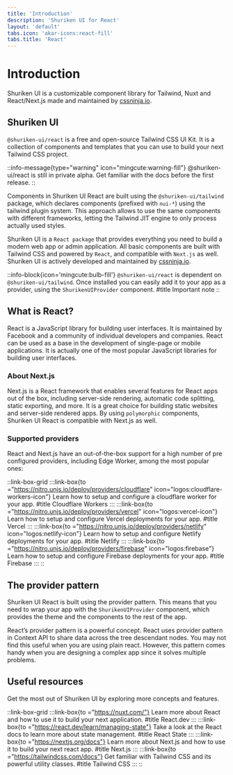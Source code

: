 ```yaml
---
title: 'Introduction'
description: 'Shuriken UI for React'
layout: 'default'
tabs.icon: 'akar-icons:react-fill'
tabs.title: 'React'
---
```


# Introduction

Shuriken UI is a customizable component library for Tailwind, Nuxt and React/Next.js made and maintained by [cssninja.io](https://cssninja.io).

## Shuriken UI

`@shuriken-ui/react` is a free and open-source Tailwind CSS UI Kit. It is a collection of components and templates that you can use to build your next Tailwind CSS project.

::info-message{type="warning" icon="mingcute:warning-fill"}
@shuriken-ui/react is still in private alpha. Get familiar with the docs before the first release.
::

Components in Shuriken UI React are built using the `@shuriken-ui/tailwind` package, which declares components (prefixed with `nui-*`) using the tailwind plugin system. This approach allows to use the same components with different frameworks, letting the Tailwind JIT engine to only process actually used styles.

Shuriken UI is a `React package` that provides everything you need to build a modern web app or admin application. All basic components are built with Tailwind CSS and powered by `React`, and compatible with `Next.js` as well. Shuriken UI is actively developed and maintained by [cssninja.io](https://cssninja.io).

::info-block{icon='mingcute:bulb-fill'}
`@shuriken-ui/react` is dependent on `@shuriken-ui/tailwind`. Once installed you can easily add it to your app as a provider, using the `ShurikenUIProvider` component.
#title
Important note
::

## What is React?

React is a JavaScript library for building user interfaces. It is maintained by Facebook and a community of individual developers and companies. React can be used as a base in the development of single-page or mobile applications. It is actually one of the most popular JavaScript libraries for building user interfaces.

### About Next.js

Next.js is a React framework that enables several features for React apps out of the box, including server-side rendering, automatic code splitting, static exporting, and more. It is a great choice for building static websites and server-side rendered apps. By using `polymorphic` components, Shuriken UI React is compatible with Next.js as well.

### Supported providers

React and Next.js have an out-of-the-box support for a high number of pre configured providers, including Edge Worker, among the most popular ones:

::link-box-grid
:::link-box{to ="https://nitro.unjs.io/deploy/providers/cloudflare" icon="logos:cloudflare-workers-icon"}
Learn how to setup and configure a cloudflare worker for your app.
#title
Cloudflare Workers
:::
:::link-box{to ="https://nitro.unjs.io/deploy/providers/vercel" icon="logos:vercel-icon"}
Learn how to setup and configure Vercel deployments for your app.
#title
Vercel
:::
:::link-box{to ="https://nitro.unjs.io/deploy/providers/netlify" icon="logos:netlify-icon"}
Learn how to setup and configure Netlify deployments for your app.
#title
Netlify
:::
:::link-box{to ="https://nitro.unjs.io/deploy/providers/firebase" icon="logos:firebase"}
Learn how to setup and configure Firebase deployments for your app.
#title
Firebase
:::
::

## The provider pattern

Shuriken UI React is built using the provider pattern. This means that you need to wrap your app with the `ShurikenUIProvider` component, which provides the theme and the components to the rest of the app.

 React’s provider pattern is a powerful concept. React uses provider pattern in Context API to share data across the tree descendant nodes. You may not find this useful when you are using plain react. However, this pattern comes handy when you are designing a complex app since it solves multiple problems.  
 

## Useful resources

Get the most out of Shuriken UI by exploring more concepts and features.

::link-box-grid
:::link-box{to ="https://nuxt.com/"}
Learn more about React and how to use it to build your next application.
#title
React.dev
:::
:::link-box{to ="https://react.dev/learn/managing-state"}
Take a look at the React docs to learn more about state management.
#title
React State
:::
:::link-box{to ="https://nextjs.org/docs"}
Learn more about Next.js and how to use it to build your next react app.
#title
Next.js
:::
:::link-box{to ="https://tailwindcss.com/docs"}
Get familiar with Tailwind CSS and its powerful utility classes.
#title
Tailwind CSS
:::
::

